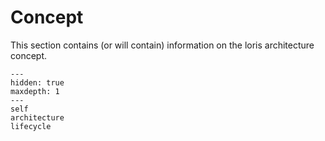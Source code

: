 # Concept

This section contains (or will contain) information on the loris architecture concept.

```{toctree}
---
hidden: true
maxdepth: 1
---
self
architecture
lifecycle
```
